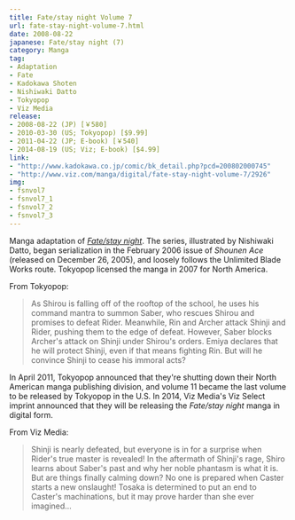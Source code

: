 ```yaml
---
title: Fate/stay night Volume 7
url: fate-stay-night-volume-7.html
date: 2008-08-22
japanese: Fate/stay night (7)
category: Manga
tag:
- Adaptation
- Fate
- Kadokawa Shoten
- Nishiwaki Datto
- Tokyopop
- Viz Media
release:
- 2008-08-22 (JP) [￥580]
- 2010-03-30 (US; Tokyopop) [$9.99]
- 2011-04-22 (JP; E-book) [￥540]
- 2014-08-19 (US; Viz; E-book) [$4.99]
link:
- "http://www.kadokawa.co.jp/comic/bk_detail.php?pcd=200802000745"
- "http://www.viz.com/manga/digital/fate-stay-night-volume-7/2926"
img:
- fsnvol7
- fsnvol7_1
- fsnvol7_2
- fsnvol7_3
---
```


Manga adaptation of [*Fate/stay night*](fate-stay-night.html). The series, illustrated by Nishiwaki Datto, began serialization in the February 2006 issue of *Shounen Ace* (released on December 26, 2005), and loosely follows the Unlimited Blade Works route. Tokyopop licensed the manga in 2007 for North America.

From Tokyopop:

> As Shirou is falling off of the rooftop of the school, he uses his command mantra to summon Saber, who rescues Shirou and promises to defeat Rider. Meanwhile, Rin and Archer attack Shinji and Rider, pushing them to the edge of defeat. However, Saber blocks Archer's attack on Shinji under Shirou's orders. Emiya declares that he will protect Shinji, even if that means fighting Rin. But will he convince Shinji to cease his immoral acts?

In April 2011, Tokyopop announced that they're shutting down their North American manga publishing division, and volume 11 became the last volume to be released by Tokyopop in the U.S. In 2014, Viz Media's Viz Select imprint announced that they will be releasing the *Fate/stay night* manga in digital form.

From Viz Media:

> Shinji is nearly defeated, but everyone is in for a surprise when Rider's true master is revealed! In the aftermath of Shinji's rage, Shiro learns about Saber's past and why her noble phantasm is what it is.  But are things finally calming down?  No one is prepared when Caster starts a new onslaught! Tosaka is determined to put an end to Caster's machinations, but it may prove harder than she ever imagined...